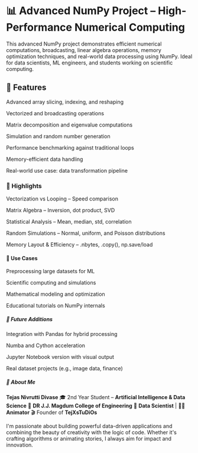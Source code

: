 # 📊 Advanced NumPy Project – High-Performance Numerical Computing
This advanced NumPy project demonstrates efficient numerical computations, broadcasting, linear algebra operations, memory optimization techniques, and real-world data processing using NumPy. Ideal for data scientists, ML engineers, and students working on scientific computing.

## 🚀 Features
Advanced array slicing, indexing, and reshaping

Vectorized and broadcasting operations

Matrix decomposition and eigenvalue computations

Simulation and random number generation

Performance benchmarking against traditional loops

Memory-efficient data handling

Real-world use case: data transformation pipeline

### 📐 Highlights
Vectorization vs Looping – Speed comparison

Matrix Algebra – Inversion, dot product, SVD

Statistical Analysis – Mean, median, std, correlation

Random Simulations – Normal, uniform, and Poisson distributions

Memory Layout & Efficiency – .nbytes, .copy(), np.save/load

#### 🧠 Use Cases
Preprocessing large datasets for ML

Scientific computing and simulations

Mathematical modeling and optimization

Educational tutorials on NumPy internals

##### 📌 Future Additions
Integration with Pandas for hybrid processing

Numba and Cython acceleration

Jupyter Notebook version with visual output

Real dataset projects (e.g., image data, finance)

##### 👤 About Me
**Tejas Nivrutti Divase**
🎓 2nd Year Student – **Artificial Intelligence & Data Science**
🏫 **DR J.J. Magdum College of Engineering**
💼 **Data Scientist** | 🧑‍🎨 **Animator**
🎬 Founder of **TejXsTuDiOs**

I'm passionate about building powerful data-driven applications and combining the beauty of creativity with the logic of code. Whether it's crafting algorithms or animating stories, I always aim for impact and innovation.
